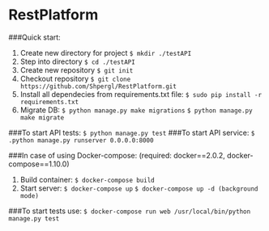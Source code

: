 # RestPlatform
###Quick start:
 1. Create new directory for project
   `$ mkdir ./testAPI`
 2. Step into directory
    `$ cd ./testAPI`
 3. Create new repository
    `$ git init`
 4. Checkout repository
    `$ git clone https://github.com/Shpergl/RestPlatform.git`
 5. Install all dependecies from requirements.txt file:
    `$ sudo pip install -r requirements.txt`
 6. Migrate DB:
    `$ python manage.py make migrations`
    `$ python manage.py make migrate`

###To start API tests:
    `$ python manage.py test`
###To start API service:
    `$ .python manage.py runserver 0.0.0.0:8000`


###In case of using Docker-compose:
 (required: docker==2.0.2, docker-compose==1.10.0)
 1. Build container:
    `$ docker-compose build`
 2. Start server:
 `$ docker-compose up`
 `$ docker-compose up -d (background mode)`

###To start tests use:
 `$ docker-compose run web /usr/local/bin/python manage.py test`